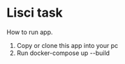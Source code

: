 # Lisci task

How to run app.

1. Copy or clone this app into your pc
2. Run docker-compose up --build
